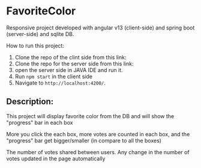 # FavoriteColor

Responsive project developed with angular v13 (client-side) and spring boot (server-side) and sqlite DB.

How to run this project:
1. Clone the repo of the clint side from this link: 
2. Clone the repo for the server side from this link:
3. open the server side in JAVA IDE and run it.
4. Run `npm start` in the client side 
5. Navigate to `http://localhost:4200/`.


## Description:

This project will display favorite color from the DB and will show the "progress" bar in each box

More you click the each box, more votes are counted in each box, and the "progress" bar get bigger/smaller (in compare to all the boxes)

The number of votes shared between users. Any change in the number of votes updated in the page automatically